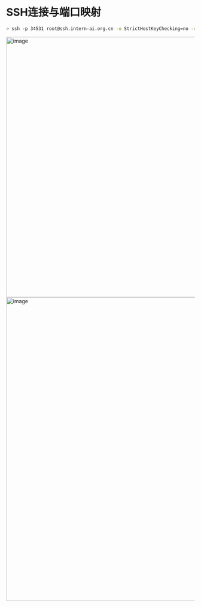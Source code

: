 # SSH连接与端口映射

```bash
> ssh -p 34531 root@ssh.intern-ai.org.cn -o StrictHostKeyChecking=no -o UserKnownHostsFile=/dev/null
```

<img width="695" alt="image" src="https://github.com/superkong001/InternLM_Learning/assets/37318654/69985cf9-59aa-4d6d-971f-5408917c9c0b">

<img width="811" alt="image" src="https://github.com/superkong001/InternLM_Learning/assets/37318654/d133c2eb-6339-449a-bd16-868b005c3e4d">




